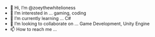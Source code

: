 - 👋 Hi, I’m @zoeythewhitelioness
- 👀 I’m interested in ... gaming, coding
- 🌱 I’m currently learning ... C#
- 💞️ I’m looking to collaborate on ... Game Development, Unity Engine
- 📫 How to reach me ... 

<!---
zoeythewhitelioness/zoeythewhitelioness is a ✨ special ✨ repository because its `README.md` (this file) appears on your GitHub profile.
You can click the Preview link to take a look at your changes.
--->
